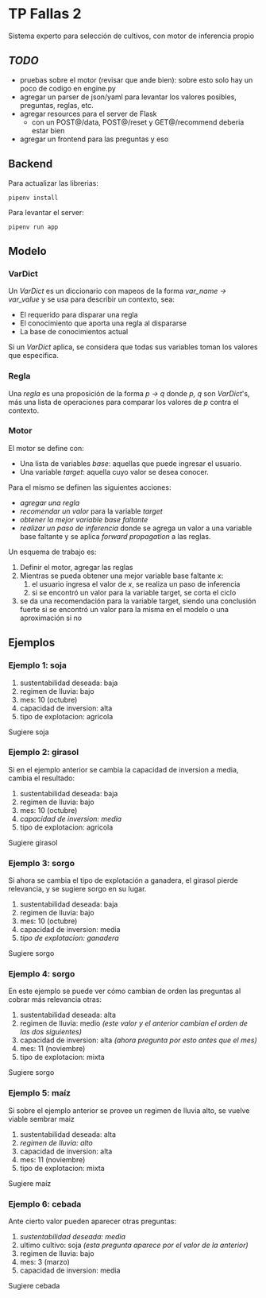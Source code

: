 # TP Fallas 2
Sistema experto para selección de cultivos, con motor de inferencia propio

## *TODO*

* pruebas sobre el motor (revisar que ande bien): sobre esto solo hay un poco de
codigo en engine.py
* agregar un parser de json/yaml para levantar los valores posibles, preguntas, reglas, etc.
* agregar resources para el server de Flask
    * con un POST@/data, POST@/reset y GET@/recommend deberia estar bien
* agregar un frontend para las preguntas y eso


## Backend
Para actualizar las librerias:

```
pipenv install
```

Para levantar el server:

```
pipenv run app
```

## Modelo

### VarDict

Un *VarDict* es un diccionario con mapeos de la forma *var\_name -> var\_value*
y se usa para describir un contexto, sea:

* El requerido para disparar una regla
* El conocimiento que aporta una regla al dispararse
* La base de conocimientos actual

Si un *VarDict* aplica, se considera que todas sus variables toman los valores
que especifica.

### Regla

Una *regla* es una proposición de la forma *p -> q* donde *p, q* son *VarDict*'s,
más una lista de operaciones para comparar los valores de *p* contra el contexto.


### Motor

El motor se define con:

* Una lista de variables *base*: aquellas que puede ingresar el usuario.
* Una variable *target*: aquella cuyo valor se desea conocer.

Para el mismo se definen las siguientes acciones:

* *agregar una regla*
* *recomendar un valor* para la variable *target*
* *obtener la mejor variable base faltante*
* *realizar un paso de inferencia* donde se agrega un valor a una variable base faltante y
se aplica *forward propagation* a las reglas.


Un esquema de trabajo es:

1. Definir el motor, agregar las reglas
2. Mientras se pueda obtener una mejor variable base faltante *x*:
    1. el usuario ingresa el valor de *x*, se realiza un paso de inferencia
    2. si se encontró un valor para la variable target, se corta el ciclo
3. se da una recomendación para la variable target, siendo una conclusión fuerte
si se encontró un valor para la misma en el modelo o una aproximación si no


## Ejemplos

### Ejemplo 1: soja

1. sustentabilidad deseada: baja
2. regimen de lluvia: bajo
3. mes: 10 (octubre)
4. capacidad de inversion: alta
5. tipo de explotacion: agricola

Sugiere soja

### Ejemplo 2: girasol
Si en el ejemplo anterior se cambia la capacidad de inversion a media, cambia
el resultado:

1. sustentabilidad deseada: baja
2. regimen de lluvia: bajo
3. mes: 10 (octubre)
4. *capacidad de inversion: media*
5. tipo de explotacion: agricola

Sugiere girasol

### Ejemplo 3: sorgo
Si ahora se cambia el tipo de explotación a ganadera, el girasol pierde relevancia,
y se sugiere sorgo en su lugar.

1. sustentabilidad deseada: baja
2. regimen de lluvia: bajo
3. mes: 10 (octubre)
4. capacidad de inversion: media
5. *tipo de explotacion: ganadera*

Sugiere sorgo

### Ejemplo 4: sorgo
En este ejemplo se puede ver cómo cambian de orden las preguntas al cobrar más
relevancia otras:

1. sustentabilidad deseada: alta
2. regimen de lluvia: medio *(este valor y el anterior cambian el orden de las dos siguientes)*
3. capacidad de inversion: alta *(ahora pregunta por esto antes que el mes)*
4. mes: 11 (noviembre)
5. tipo de explotacion: mixta

Sugiere sorgo

### Ejemplo 5: maíz
Si sobre el ejemplo anterior se provee un regimen de lluvia alto, se vuelve viable
sembrar maiz

1. sustentabilidad deseada: alta
2. *regimen de lluvia: alto*
3. capacidad de inversion: alta
4. mes: 11 (noviembre)
5. tipo de explotacion: mixta

Sugiere maíz

### Ejemplo 6: cebada
Ante cierto valor pueden aparecer otras preguntas:

1. *sustentabilidad deseada: media*
2. ultimo cultivo: soja    *(esta pregunta aparece por el valor de la anterior)*
3. regimen de lluvia: bajo
4. mes: 3 (marzo)
3. capacidad de inversion: media

Sugiere cebada

